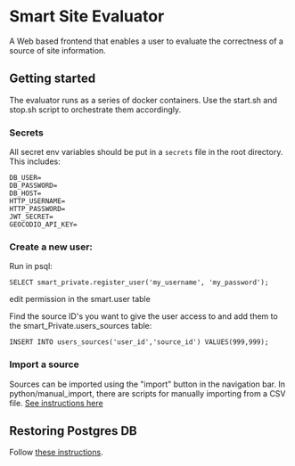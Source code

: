 # Smart Site Evaluator
A Web based frontend that enables a user to evaluate the correctness of a source of site information.

## Getting started
The evaluator runs as a series of docker containers. Use the start.sh and stop.sh script to orchestrate them accordingly.

### Secrets
All secret env variables should be put in a `secrets` file in the root directory. This includes:
```
DB_USER=
DB_PASSWORD=
DB_HOST=
HTTP_USERNAME=
HTTP_PASSWORD=
JWT_SECRET=
GEOCODIO_API_KEY=
```
### Create a new user:

Run in psql:
```
SELECT smart_private.register_user('my_username', 'my_password');
```
edit permission in the smart.user table

Find the source ID's you want to give the user access to and add them to the smart_Private.users_sources table:
```
INSERT INTO users_sources('user_id','source_id') VALUES(999,999);
```
### Import a source
Sources can be imported using the "import" button in the navigation bar. In python/manual_import, there are scripts for manually importing from a CSV file. [See instructions here](python/manual_import/permits/README.md)

## Restoring Postgres DB
Follow [these instructions](postgres/restore.md).
